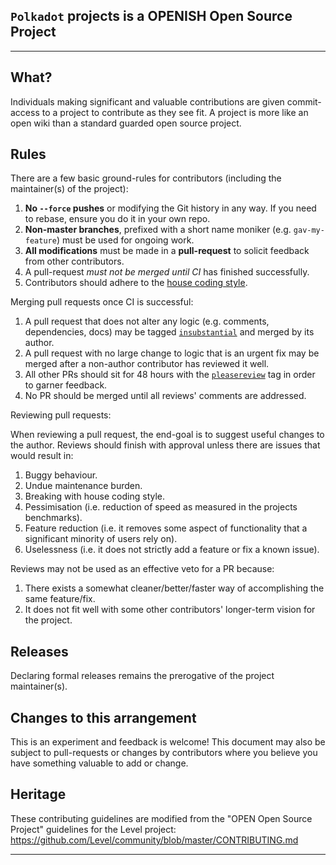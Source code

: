 ## `Polkadot` projects is a **OPENISH Open Source Project**
-----------------------------------------

## What?

Individuals making significant and valuable contributions are given commit-access to a project to contribute as they see fit. A project is more like an open wiki than a standard guarded open source project.

## Rules

There are a few basic ground-rules for contributors (including the maintainer(s) of the project):

1. **No `--force` pushes** or modifying the Git history in any way. If you need to rebase, ensure you do it in your own repo.
1. **Non-master branches**, prefixed with a short name moniker (e.g. `gav-my-feature`) must be used for ongoing work.
1. **All modifications** must be made in a **pull-request** to solicit feedback from other contributors.
1. A pull-request *must not be merged until CI* has finished successfully.
1. Contributors should adhere to the [house coding style](https://github.com/paritytech/polkadot/wiki/Style-Guide).

Merging pull requests once CI is successful:

1. A pull request that does not alter any logic (e.g. comments, dependencies, docs) may be tagged [`insubstantial`](https://github.com/paritytech/polkadot/pulls?utf8=%E2%9C%93&q=is%3Apr+is%3Aopen+label%3AA2-insubstantial+) and merged by its author.
1. A pull request with no large change to logic that is an urgent fix may be merged after a non-author contributor has reviewed it well.
1. All other PRs should sit for 48 hours with the [`pleasereview`](https://github.com/paritytech/polkadot/pulls?q=is%3Apr+is%3Aopen+label%3AA0-pleasereview) tag in order to garner feedback.
1. No PR should be merged until all reviews' comments are addressed.

Reviewing pull requests:

When reviewing a pull request, the end-goal is to suggest useful changes to the author. Reviews should finish with approval unless there are issues that would result in:

1. Buggy behaviour.
1. Undue maintenance burden.
1. Breaking with house coding style.
1. Pessimisation (i.e. reduction of speed as measured in the projects benchmarks).
1. Feature reduction (i.e. it removes some aspect of functionality that a significant minority of users rely on).
1. Uselessness (i.e. it does not strictly add a feature or fix a known issue).

Reviews may not be used as an effective veto for a PR because:

1. There exists a somewhat cleaner/better/faster way of accomplishing the same feature/fix.
1. It does not fit well with some other contributors' longer-term vision for the project.

## Releases

Declaring formal releases remains the prerogative of the project maintainer(s).

## Changes to this arrangement

This is an experiment and feedback is welcome! This document may also be subject to pull-requests or changes by contributors where you believe you have something valuable to add or change.

## Heritage

These contributing guidelines are modified from the "OPEN Open Source Project" guidelines for the Level project: https://github.com/Level/community/blob/master/CONTRIBUTING.md

-----------------------------------------
